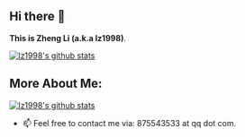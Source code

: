 

<!--
### Hi there 👋
**lz1998/lz1998** is a ✨ _special_ ✨ repository because its `README.md` (this file) appears on your GitHub profile.

Here are some ideas to get you started:

- 🔭 I’m currently working on ...
- 🌱 I’m currently learning ...
- 👯 I’m looking to collaborate on ...
- 🤔 I’m looking for help with ...
- 💬 Ask me about ...
- 📫 How to reach me: ...
- 😄 Pronouns: ...
- ⚡ Fun fact: ...
-->

## Hi there 👋
**This is Zheng Li (a.k.a lz1998)**.


[![lz1998's github stats](https://github-readme-stats.vercel.app/api?username=2014CAIS01&show_icons=true&include_all_commits=true)](https://github.com/anuraghazra/github-readme-stats)

## **More About Me:**

[![lz1998's github stats](https://github-readme-stats.vercel.app/api/top-langs?username=lz1998&layout=compact)](https://github.com/anuraghazra/github-readme-stats)

- 📫 Feel free to contact me via: 875543533 at qq dot com.
